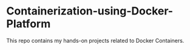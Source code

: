 # Containerization-using-Docker-Platform
This repo contains my hands-on projects related to Docker Containers.
